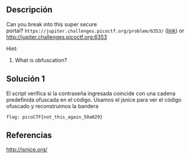 ## Descripción 
Can you break into this super secure portal? `https://jupiter.challenges.picoctf.org/problem/6353/` ([link](https://jupiter.challenges.picoctf.org/problem/6353/)) or http://jupiter.challenges.picoctf.org:6353

Hint:
1. What is obfuscation?
## Solución 1

El script verifica si la contraseña ingresada coincide con una cadena predefinida ofuscada en el código. Usamos el jsnice para ver el código ofuscado y reconstruimos la bandera 

```
flag: picoCTF{not_this_again_50a029}
```
## Referencias 
http://jsnice.org/